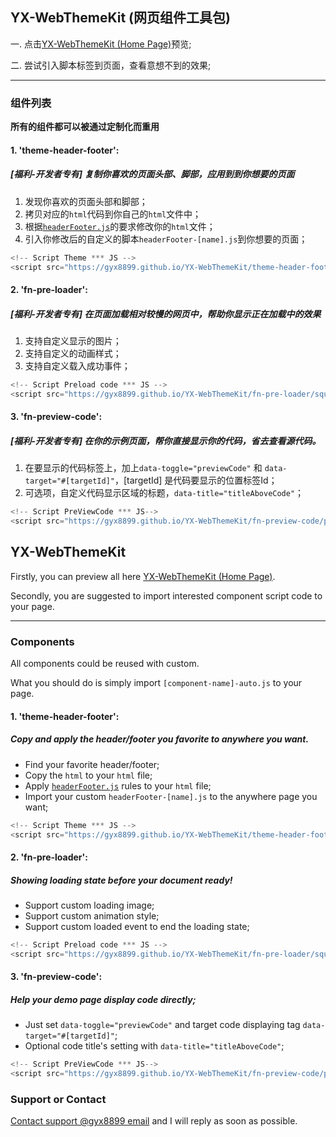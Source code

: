 ## YX-WebThemeKit (网页组件工具包)

一. 点击[YX-WebThemeKit (Home Page)](https://gyx8899.github.io/YX-WebThemeKit/)预览;

二. 尝试引入脚本标签到页面，查看意想不到的效果;

----

### 组件列表

**所有的组件都可以被通过定制化而重用**

#### 1. 'theme-header-footer':
##### [福利-开发者专有] 复制你喜欢的页面头部、脚部，应用到到你想要的页面
1. 发现你喜欢的页面头部和脚部；
2. 拷贝对应的`html`代码到你自己的`html`文件中；
3. 根据[`headerFooter.js`](https://gyx8899.github.io/YX-WebThemeKit/theme-header-footer/headerFooter.js)的要求修改你的`html`文件；
4. 引入你修改后的自定义的脚本`headerFooter-[name].js`到你想要的页面；

```javascript
<!-- Script Theme *** JS -->
<script src="https://gyx8899.github.io/YX-WebThemeKit/theme-header-footer/owl/headerFooter-owl.js"></script>
```

#### 2. 'fn-pre-loader':
##### [福利-开发者专有] 在页面加载相对较慢的网页中，帮助你显示正在加载中的效果
1. 支持自定义显示的图片；
2. 支持自定义的动画样式；
3. 支持自定义载入成功事件；

```javascript
<!-- Script Preload code *** JS -->
<script src="https://gyx8899.github.io/YX-WebThemeKit/fn-pre-loader/square-split-combination/preLoader-auto.js"></script>
```

#### 3. 'fn-preview-code': 
##### [福利-开发者专有] 在你的示例页面，帮你直接显示你的代码，省去查看源代码。
1. 在要显示的代码标签上，加上`data-toggle="previewCode"` 和 `data-target="#[targetId]"`，[targetId] 是代码要显示的位置标签Id；
2. 可选项，自定义代码显示区域的标题，`data-title="titleAboveCode"`；
```javascript
<!-- Script PreViewCode *** JS-->
<script src="https://gyx8899.github.io/YX-WebThemeKit/fn-preview-code/previewCode-auto.js" defer></script>
```


 ## YX-WebThemeKit
 
 Firstly, you can preview all here [YX-WebThemeKit (Home Page)](https://gyx8899.github.io/YX-WebThemeKit/).
 
 Secondly, you are suggested to import interested component script code to your page.
 
 ----
 
 ### Components
 
 All components could be reused with custom.
 
 What you should do is simply import `[component-name]-auto.js` to your page.
 
 #### 1. 'theme-header-footer':
 ##### Copy and apply the header/footer you favorite to anywhere you want.
 - Find your favorite header/footer; 
 - Copy the `html` to your `html` file; 
 - Apply [`headerFooter.js`](https://gyx8899.github.io/YX-WebThemeKit/theme-header-footer/headerFooter.js) rules to your `html` file;
 - Import your custom `headerFooter-[name].js` to the anywhere page you want; 
 
 ```javascript
 <!-- Script Theme *** JS -->
 <script src="https://gyx8899.github.io/YX-WebThemeKit/theme-header-footer/owl/headerFooter-owl.js"></script>
 ```
 
 #### 2. 'fn-pre-loader':
 ##### Showing loading state before your document ready! 
 - Support custom loading image;
 - Support custom animation style;
 - Support custom loaded event to end the loading state;
 
 ```javascript
 <!-- Script Preload code *** JS -->
 <script src="https://gyx8899.github.io/YX-WebThemeKit/fn-pre-loader/square-split-combination/preLoader-auto.js"></script>
 ```
 
 #### 3. 'fn-preview-code': 
 ##### Help your demo page display code directly; 
 - Just set `data-toggle="previewCode"` and target code displaying tag `data-target="#[targetId]"`; 
 - Optional code title's setting with `data-title="titleAboveCode"`; 
 ```javascript
 <!-- Script PreViewCode *** JS-->
 <script src="https://gyx8899.github.io/YX-WebThemeKit/fn-preview-code/previewCode-auto.js" defer></script>
 ```
 
 ### Support or Contact
 
  [Contact support @gyx8899 email](<gyx8899@126.com>) and I will reply as soon as possible.

